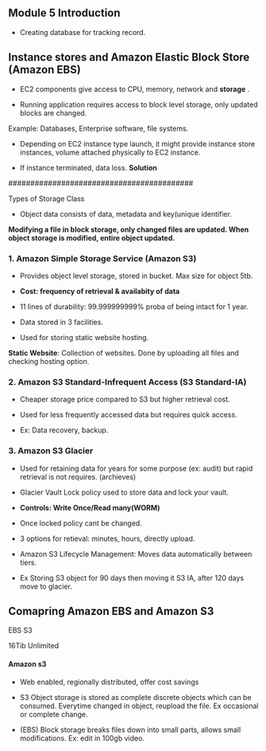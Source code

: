 ## Module 5 Introduction

- Creating database for tracking record.

## Instance stores and Amazon Elastic Block Store (Amazon EBS)

- EC2 components give access to CPU, memory, network and **storage** .

- Running application requires access to block level storage, only updated blocks are changed.

Example: Databases, Enterprise software, file systems.

- Depending on EC2 instance type launch, it might provide instance store instances, volume attached physically to EC2 instance.

- If instance terminated, data loss. **Solution**









##########################################

Types of Storage Class

- Object data consists of data, metadata and key(unique identifier.


**Modifying a file in block storage, only changed files are updated. When object storage is modified, entire object updated.**



### 1. Amazon Simple Storage Service (Amazon S3)

- Provides object level storage, stored in bucket. Max size for object 5tb.

- **Cost: frequency of retrieval & availabity of data**

- 11 lines of durability: 99.999999999% proba of being intact for 1 year.

- Data stored in 3 facilities.

- Used for storing static website hosting.

**Static Website**: Collection of websites. Done by uploading all files and checking hosting option.

### 2. Amazon S3 Standard-Infrequent Access (S3 Standard-IA)

- Cheaper storage price compared to S3 but higher retrieval cost.

- Used for less frequently accessed data but requires quick access.

- Ex: Data recovery, backup.

### 3. Amazon S3 Glacier

- Used for retaining data for years for some purpose (ex: audit) but rapid retrieval is not requires. (archieves)

- Glacier Vault Lock policy used to store data and lock your vault.

- **Controls: Write Once/Read many(WORM)**

- Once locked policy cant be changed.

- 3 options for retieval: minutes, hours, directly upload.

- Amazon S3 Lifecycle Management: Moves data automatically between tiers.

- Ex Storing S3 object for 90 days then moving it S3 IA, after 120 days move to glacier.


## Comapring Amazon EBS and Amazon S3

EBS                 S3

16Tib               Unlimited

#### Amazon s3

- Web enabled, regionally distributed, offer cost savings

- S3 Object storage is stored as complete discrete objects which can be consumed. Everytime changed in object, reupload the file. Ex occasional or complete change.


- (EBS) Block storage breaks files down into small parts, allows small modifications. Ex: edit in 100gb video.












